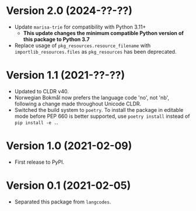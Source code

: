 # Version 2.0 (2024-??-??)

- Update `marisa-trie` for compatibility with Python 3.11+
    - **This update changes the minimum compatible Python version of this package to Python 3.7**
- Replace usage of `pkg_resources.resource_filename` with `importlib_resources.files` as `pkg_resources` has been deprecated.

# Version 1.1 (2021-??-??)

- Updated to CLDR v40.
- Norwegian Bokmål now prefers the language code 'no', not 'nb', following a change made throughout Unicode CLDR.
- Switched the build system to `poetry`. To install the package in editable mode before PEP 660 is better supported, use `poetry install` instead of `pip install -e .`.

# Version 1.0 (2021-02-09)

- First release to PyPI.

# Version 0.1 (2021-02-05)

- Separated this package from `langcodes`.
